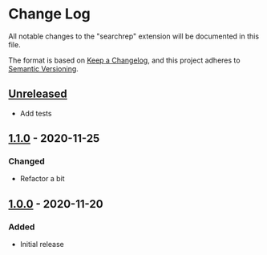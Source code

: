 # Change Log

All notable changes to the "searchrep" extension will be documented in this file.

The format is based on [Keep a Changelog](https://keepachangelog.com/en/1.0.0/), and this project adheres to [Semantic Versioning](https://semver.org/spec/v2.0.0.html).

## [Unreleased]

- Add tests

## [1.1.0] - 2020-11-25

### Changed

- Refactor a bit

## [1.0.0] - 2020-11-20

### Added

- Initial release

[Unreleased]: https://github.com/satosystems/searchrep/compare/v1.1.0...HEAD
[1.1.0]: https://github.com/satosystems/searchrep/releases/tag/v1.1.0
[1.0.0]: https://github.com/satosystems/searchrep/releases/tag/v1.0.0

